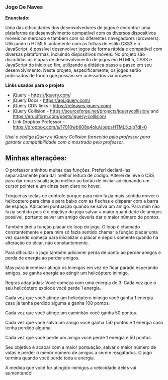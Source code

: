 ### Jogo De Naves

**Enunciado:**

Uma das dificuldades dos desenvolvedores de jogos é encontrar uma plataforma de desenvolvimento compatível com os diversos dispositivos móveis no mercado e também com os diferentes navegadores (browsers). Utilizando o HTML5 juntamente com as folhas de estilo CSS3 e o JavaScript, é possível desenvolver jogos de forma rápida e compatível com diversas plataformas, incluindo dispositivos móveis. No projeto são discutidas as etapas de desenvolvimento de jogos em HTML5, CSS3 e JavaScript do início ao fim, utilizando a didática passo a passo em seu desenvolvimento. Neste projeto, especificamente, os jogos serão publicados de forma que possam ser acessados via browser.

**Links usados para o projeto**
- jQuery - https://jquery.com/
- jQuery Docs - https://api.jquery.com/
- jQuery CDN links - https://releases.jquery.com/
- jQuery Collision - https://sourceforge.net/projects/jquerycollision/ and https://eruciform.com/posts/jquery-collision/
- Link Dropbox Professor -https://dropbox.com/s/17010wb608q4olu/JogosHTML5.zip?dl=0

_Usei o código jQuery e jQuery Collision fornecido pelo professor para garantir compatibilidade com o mostrado pelo professor._


## Minhas alterações:
 O professor aninhou muitas das funções. Preferi declará-las separadamente para dar melhor leitura de código.
Alterei de leve o CSS para dar uma visualização melhor ao botão de iniciar adicionando um cursor pointer e um cinza bem claro no hover.

Troquei as teclas de controle porque para mim fazia mais sentido mover o helicoptero para cima e para baixo com as flechas e disparar com a barra de espaço.
Adicionei pontuação quando se salva um amigo. Para mim não fazia sentido pois é o objetivo do jogo salvar a maior quantidade de amigos possível, portanto salvar um amigo deveria dar o maior número de pontos.

Também tirei a função placar do loop do jogo. O loop é chamado constantemente e para mim só fazia sentido chamar a função placar uma vez quando começa para inicializar o placar e depois somente quando há alteração do plcar, não constantemente.

Para dificultar o jogo também adicionei perda de ponto ao perder amigos e perda de energia ao perder amigos.

Mas para incentivar atingir os inimigos em vez de ficar parado esperando amigos, se ganha energia ao atingir um helicóptero inimigo.


Regras adaptadas:
Você começa com uma energia de 3.
Cada vez que o seu helicóptero explode você perde 1 energia.

Cada vez que você atinge um helicóptero inimigo você ganha 1 energia caso já tenha perdido alguma e ganha 100 pontos.

Cada vez que você atinge um caminhão você ganha 50 pontos.

Cada vez que você salva um amigo você ganha 150 pontos e 1 energia caso tenha perdido alguma.

Cada vez que você perde um amigo você perde 1 energia e 50 pontos.

Seu objetivo é acabar com a maior pontuação, salvar o maior número de vidas e perder o menor número de amigos a serem resgatados. O jogo termina quando você perde toda a energia.

A medida que você for atingido inimigos a velocidade deles vai aumentando!


